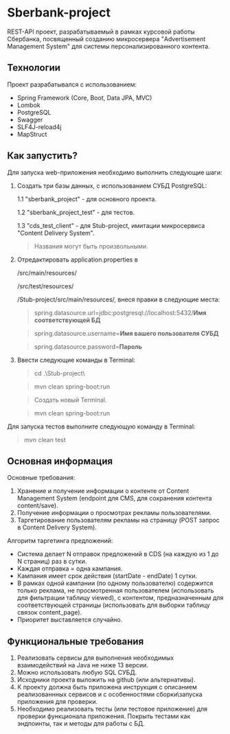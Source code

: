# Sberbank-project
REST-API проект, разрабатываемый в рамках курсовой работы Сбербанка, посвященный созданию микросервера "Advertisement Management System" для системы персонализированного контента.
## Технологии
Проект разрабатывался с использованием: 
- Spring Framework (Core, Boot, Data JPA, MVC)
- Lombok
- PostgreSQL
- Swagger
- SLF4J-reload4j
- MapStruct

## Как запустить? 
Для запуска web-приложения необходимо выполнить следующие шаги:

1. Создать три базы данных, с использованием СУБД PostgreSQL:

   1.1 "sberbank_project" - для основного проекта.

   1.2 "sberbank_project_test" - для тестов.

   1.3 "cds_test_client" - для Stub-project, имитации микросервиса "Content Delivery System".
   >   Названия могут быть произвольными.

2. Отредактировать application.properties в

   /src/main/resources/

   /src/test/resources/

   /Stub-project/src/main/resources/, внеся правки в следующие места:
   > spring.datasource.url=jdbc:postgresql://localhost:5432/__Имя соответствующей БД__

   > spring.datasource.username=__Имя вашего пользователя СУБД__

   > spring.datasource.password=__Пароль__

3. Ввести следующие команды в Terminal:
   > cd .\Stub-project\

   > mvn clean spring-boot:run

   > Создать новый Terminal.

   > mvn clean spring-boot:run

Для запуска тестов выполните следующую команду в Terminal:
> mvn clean test

## Основная информация
Основные требования:
1. Хранение и получение информации о контенте от Content Management System (endpoint для CMS, для сохранения контента content/save).
2. Получение информации о просмотрах рекламы пользователями.
3. Таргетирование пользователям рекламы на страницу (POST запрос в Content Delivery System).

Алгоритм таргетинга предложений:
* Система делает N отправок предложений в CDS (на каждую из 1 до N страниц) раз в сутки.
* Каждая отправка = одна кампания.
* Кампания имеет срок действия (startDate - endDate) 1 сутки.
*  В рамках одной кампании (по одному пользователю) содержится только реклама, не просмотренная пользователем (использовать для фильтрации таблицу viewed), с контентом, предназначенным для соответствующей страницы (использовать для выборки таблицу связок content_page).
* Приоритет выставляется случайно.
## Функциональные требования
1. Реализовать  сервисы для выполнения необходимых взаимодействий на Java не ниже 13 версии.
2. Можно использовать любую SQL СУБД.
3. Исходники проекта выложить на github (или альтернативы).
4. К проекту должна быть приложена инструкция с описанием реализованнных сервисов и с особенностями сборки\запуска приложения для проверки.
5. Необходимо реализовать тесты (или тестовое приложение) для проверки функционала приложения. Покрыть тестами как эндпоинты, так и методы для работы с БД.
